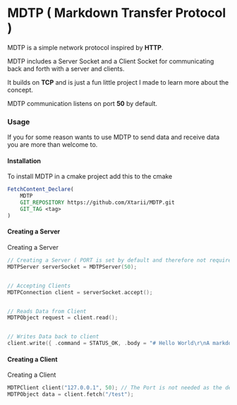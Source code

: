 # MDTP ( Markdown Transfer Protocol )

MDTP is a simple network protocol inspired by **HTTP**.

MDTP includes a Server Socket and a Client Socket for
communicating back and forth with a server and clients.

It builds on **TCP** and is just a fun little project
I made to learn more about the concept.

MDTP communication listens on port **50** by default.





### Usage

If you for some reason wants to use MDTP to send data
and receive data you are more than welcome to.



#### Installation

To install MDTP in a cmake project add this to the cmake
```cmake
FetchContent_Declare(
    MDTP
    GIT_REPOSITORY https://github.com/Xtarii/MDTP.git
    GIT_TAG <tag>
)
```



#### Creating a Server

Creating a Server
```cpp
// Creating a Server ( PORT is set by default and therefore not required )
MDTPServer serverSocket = MDTPServer(50);


// Accepting Clients
MDTPConnection client = serverSocket.accept();


// Reads Data from Client
MDTPObject request = client.read();


// Writes Data back to client
client.write({ .command = STATUS_OK, .body = "# Hello World\r\nA markdown protocol" });
```



#### Creating a Client

Creating a Client
```cpp
MDTPClient client("127.0.0.1", 50); // The Port is not needed as the default is 50
MDTPObject data = client.fetch("/test");
```
